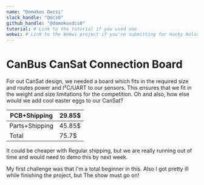 ```yaml
---
name: "Domokos Decsi"
slack_handle: "@dcs0"
github_handle: "@domokosdcs0"
tutorial: # Link to the tutorial if you used one
wokwi: # Link to the Wokwi project if you're submitting for Hacky Holidays
---
```


# CanBus CanSat Connection Board

<!-- Describe your board in 2-3 sentences. What are you making? What will it do? -->
For out CanSat design, we needed a board which fits in the required size and routes power and I²C/UART to our sensors.
This ensures that we fit in the weight and size limitations for the competition.
Oh and also, how else would we add cool easter eggs to our CanSat?

<!-- How much is it going to cost? -->
| PCB+Shipping   | 29.85$ |
|----------------|--------|
| Parts+Shipping | 45.85$ |
| Total          | 75.7$  |

It could be cheaper with Regular shipping, but we are really running out of time and would need to demo this by next week.

<!-- Tell us a little bit about your design process. What were some challenges? What helped? ***Totally optional*** -->

My first challenge was that I'm a total beginner in this. Also I got pretty ill while finishing the project, but The show must go on! 

